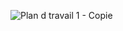 ![Plan d travail 1 - Copie](https://github.com/Avenyyr/Avenyyr/assets/78681049/e5385946-2d0c-477c-ad79-66e4d82ac540)
